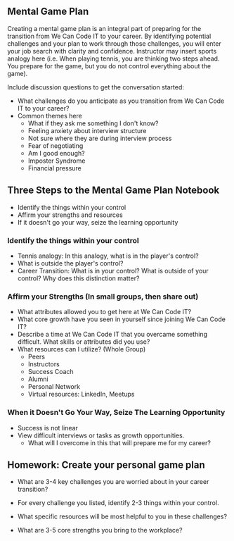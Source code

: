 ## Mental Game Plan
Creating a mental game plan is an integral part of preparing for the transition from We Can Code IT to your career. By identifying potential challenges and your plan to work through those challenges, you will enter your job search with clarity and confidence. Instructor may insert sports analogy here (i.e. When playing tennis, you are thinking two steps ahead. You prepare for the game, but you do not control everything about the game). 

Include discussion questions to get the conversation started:
- What challenges do you anticipate as you transition from We Can Code IT to your career?
- Common themes here
  - What if they ask me something I don't know?
  - Feeling anxiety about interview structure
  - Not sure where they are during interview process
  - Fear of negotiating
  - Am I good enough?
  - Imposter Syndrome
  - Financial pressure 

## Three Steps to the Mental Game Plan Notebook 
 - Identify the things within your control
 - Affirm your strengths and resources
 - If it doesn't go your way, seize the learning opportunity

### Identify the things within your control
 - Tennis analogy: In this analogy, what is in the player's control?
 - What is outside the player's control?
 - Career Transition: What is in your control? What is outside of your control? Why does this distinction matter?

### Affirm your Strengths (In small groups, then share out)
 - What attributes allowed you to get here at We Can Code IT?
 - What core growth have you seen in yourself since joining We Can Code IT? 
 - Describe a time at We Can Code IT that you overcame something difficult. What skills or attributes did you use?
 - What resources can I utilize? (Whole Group)
   - Peers
   - Instructors
   - Success Coach
   - Alumni 
   - Personal Network
   - Virtual resources: LinkedIn, Meetups 

### When it Doesn't Go Your Way, Seize The Learning Opportunity 
- Success is not linear 
- View difficult interviews or tasks as growth opportunities. 
   - What will I overcome in this that will prepare me for my career?

## Homework: Create your personal game plan 

 - What are 3-4 key challenges you are worried about in your career transition? 

 - For every challenge you listed, identify 2-3 things within your control. 

 - What specific resources will be most helpful to you in these challenges?

 - What are 3-5 core strengths you bring to the workplace?
